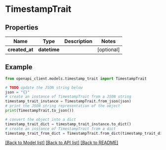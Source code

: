 # TimestampTrait


## Properties

Name | Type | Description | Notes
------------ | ------------- | ------------- | -------------
**created_at** | **datetime** |  | [optional] 

## Example

```python
from openapi_client.models.timestamp_trait import TimestampTrait

# TODO update the JSON string below
json = "{}"
# create an instance of TimestampTrait from a JSON string
timestamp_trait_instance = TimestampTrait.from_json(json)
# print the JSON string representation of the object
print(TimestampTrait.to_json())

# convert the object into a dict
timestamp_trait_dict = timestamp_trait_instance.to_dict()
# create an instance of TimestampTrait from a dict
timestamp_trait_from_dict = TimestampTrait.from_dict(timestamp_trait_dict)
```
[[Back to Model list]](../README.md#documentation-for-models) [[Back to API list]](../README.md#documentation-for-api-endpoints) [[Back to README]](../README.md)


